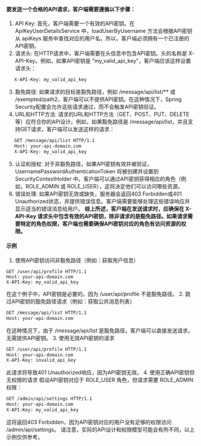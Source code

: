 #### 要发送一个合格的API请求，客户端需要遵循以下步骤：
1. API Key: 首先，客户端需要一个有效的API密钥。在 ApiKeyUserDetailsService 中，loadUserByUsername 方法会根据API密钥从 apiKeys 服务中查找对应的用户名。所以，客户端必须拥有一个已注册的API密钥。
2. 请求头: 在HTTP请求中，客户端需要在头信息中包含API密钥。头的名称是 X-API-Key。例如，如果API密钥是 "my_valid_api_key"，客户端应该这样设置请求头：
```bash
   X-API-Key: my_valid_api_key
```
3. 豁免路径: 如果请求的目标是豁免路径，例如 /message/api/list/** 或 /exempted/path2，客户端可以不提供API密钥。在这种情况下，Spring Security配置会允许这些请求通过，而不会触发API密钥验证。
4. URL和HTTP方法: 请求的URL和HTTP方法（GET、POST、PUT、DELETE等）应符合你的API设计。例如，如果豁免路径是 /message/api/list，并且支持GET请求，客户端可以发送这样的请求：
```bash
   GET /message/api/list HTTP/1.1
   Host: your-api-domain.com
   X-API-Key: my_valid_api_key
```
5. 认证和授权: 对于非豁免路径，如果API密钥有效并被验证，UsernamePasswordAuthenticationToken 将被创建并设置到 SecurityContextHolder 中。客户端可以通过API密钥获得相应的角色（例如，ROLE_ADMIN 或 ROLE_USER），这将决定他们可以访问哪些资源。
6. 错误处理: 如果API密钥无效或缺失，服务器会返回403 Forbidden或401 Unauthorized状态，并提供错误信息。客户端需要能够处理这些错误响应并显示适当的错误消息给用户。
**综上所述，客户端在发送请求时，应确保在 X-API-Key 请求头中包含有效的API密钥，除非请求的是豁免路径。如果请求需要特定的角色权限，客户端也需要确保API密钥对应的角色有访问资源的权限。**


#### 示例
1. 使用API密钥访问非豁免路径（例如：获取用户信息）
```bsh
GET /user/api/profile HTTP/1.1
Host: your-api-domain.com
X-API-Key: my_valid_api_key
```
在这个例子中，API密钥是必要的，因为 /user/api/profile 不是豁免路径。
2. 跳过API密钥的豁免路径请求（例如：获取公共消息列表）
```bash
GET /message/api/list HTTP/1.1
Host: your-api-domain.com
```
在这种情况下，由于 /message/api/list 是豁免路径，客户端可以直接发送请求，无需提供API密钥。
3. 使用无效API密钥的请求
```bash
GET /user/api/profile HTTP/1.1
Host: your-api-domain.com
X-API-Key: invalid_api_key
```
此请求将导致401 Unauthorized响应，因为API密钥无效。
4. 使用正确API密钥但无权限的请求
假设API密钥对应于 ROLE_USER 角色，但请求需要 ROLE_ADMIN 权限：
```bash
GET /admin/api/settings HTTP/1.1
Host: your-api-domain.com
X-API-Key: my_valid_api_key
```
这将返回403 Forbidden，因为API密钥对应的用户没有足够的权限访问 /admin/api/settings。
请注意，实际的API设计和权限模型可能会有所不同，以上示例仅供参考。